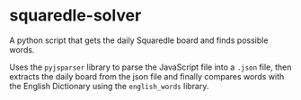 # squaredle-solver
A python script that gets the daily Squaredle board and finds possible words.

Uses the ```pyjsparser``` library to parse the JavaScript file into a ```.json``` file, then extracts the daily board from the json file and finally compares words with the English Dictionary using the ```english_words``` library.
